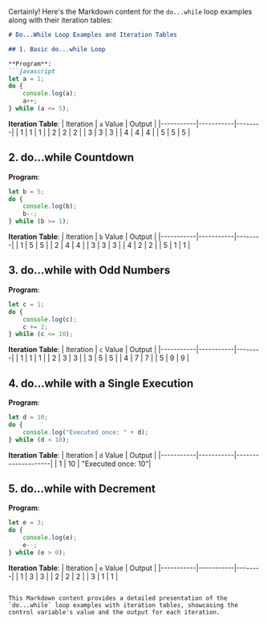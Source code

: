 Certainly! Here's the Markdown content for the `do...while` loop examples along with their iteration tables:

```markdown
# Do...While Loop Examples and Iteration Tables

## 1. Basic do...while Loop

**Program**:
```javascript
let a = 1;
do {
    console.log(a);
    a++;
} while (a <= 5);
```

**Iteration Table**:
| Iteration | `a` Value | Output |
|-----------|-----------|--------|
| 1         | 1         | 1      |
| 2         | 2         | 2      |
| 3         | 3         | 3      |
| 4         | 4         | 4      |
| 5         | 5         | 5      |

## 2. do...while Countdown

**Program**:
```javascript
let b = 5;
do {
    console.log(b);
    b--;
} while (b >= 1);
```

**Iteration Table**:
| Iteration | `b` Value | Output |
|-----------|-----------|--------|
| 1         | 5         | 5      |
| 2         | 4         | 4      |
| 3         | 3         | 3      |
| 4         | 2         | 2      |
| 5         | 1         | 1      |

## 3. do...while with Odd Numbers

**Program**:
```javascript
let c = 1;
do {
    console.log(c);
    c += 2;
} while (c <= 10);
```

**Iteration Table**:
| Iteration | `c` Value | Output |
|-----------|-----------|--------|
| 1         | 1         | 1      |
| 2         | 3         | 3      |
| 3         | 5         | 5      |
| 4         | 7         | 7      |
| 5         | 9         | 9      |

## 4. do...while with a Single Execution

**Program**:
```javascript
let d = 10;
do {
    console.log("Executed once: " + d);
} while (d < 10);
```

**Iteration Table**:
| Iteration | `d` Value | Output             |
|-----------|-----------|--------------------|
| 1         | 10        | "Executed once: 10"|

## 5. do...while with Decrement

**Program**:
```javascript
let e = 3;
do {
    console.log(e);
    e--;
} while (e > 0);
```

**Iteration Table**:
| Iteration | `e` Value | Output |
|-----------|-----------|--------|
| 1         | 3         | 3      |
| 2         | 2         | 2      |
| 3         | 1         | 1      |
```

This Markdown content provides a detailed presentation of the `do...while` loop examples with iteration tables, showcasing the control variable's value and the output for each iteration.